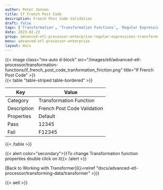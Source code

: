 ```yaml
---
author: Peter Jonson
title: If French Post Code
description: French Post Code Validation
draft: false
tags: ['Transformation', 'Transformation Functions', 'Regular Expressions']
date: 2023-02-23
group: advanced-etl-processor-enterprise-regular-expressions-transformation
menu: advanced-etl-processor-enterprise
layout: docs
---
```


{{< image class="mx-auto d-block"  src="/images/etl/advanced-etl-processor/transformation-functions/if_french_post_code_tranformation_finction.png" title="If French Post Code" >}}
\
{{< table "table-striped table-bordered" >}}

| Key         | Value                       |
| ----------- | --------------------------- |
| Category    | Transformation Function     |
| Description | French Post Code Validation |
| Properties  | Default                     |
| Pass        | 12345                       |
| Fail        | F12345                      |

{{< /table >}}

{{< alert color="secondary">}}To change Transformation function properties double click on it{{< /alert >}}

[Back to Working with Transformer]({{<relref "docs/advanced-etl-processor/transforming-data/transformer" >}})

{{< aetl >}}
